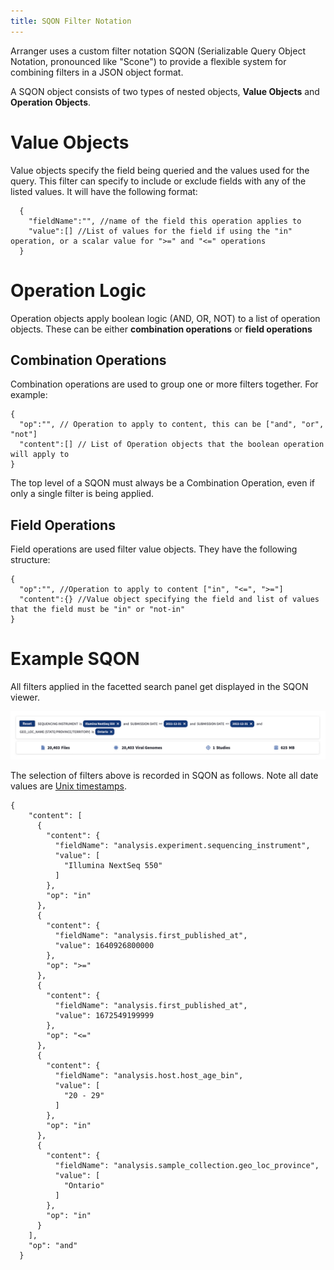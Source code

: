```yaml
---
title: SQON Filter Notation
---
```


Arranger uses a custom filter notation SQON (Serializable Query Object Notation, pronounced like "Scone") to provide a flexible system for combining filters in a JSON object format.

A SQON object consists of two types of nested objects, **Value Objects** and **Operation Objects**.

# Value Objects

 Value objects specify the field being queried and the values used for the query. This filter can specify to include or exclude fields with any of the listed values. It will have the following format:

  ```SQON
    {
      "fieldName":"", //name of the field this operation applies to
      "value":[] //List of values for the field if using the "in" operation, or a scalar value for ">=" and "<=" operations
    }
  ```

# Operation Logic

Operation objects apply boolean logic (AND, OR, NOT) to a list of operation objects. These can be either **combination operations** or **field operations**

## Combination Operations

Combination operations are used to group one or more filters together. For example:

```SQON
{
  "op":"", // Operation to apply to content, this can be ["and", "or", "not"]
  "content":[] // List of Operation objects that the boolean operation will apply to
}
```

<Note title="Tip">The top level of a SQON must always be a Combination Operation, even if only a single filter is being applied.</Note>

## Field Operations

Field operations are used filter value objects. They have the following structure: 

```SQON
{
  "op":"", //Operation to apply to content ["in", "<=", ">="]
  "content":{} //Value object specifying the field and list of values that the field must be "in" or "not-in"
}
```

# Example SQON

All filters applied in the facetted search panel get displayed in the SQON viewer. 

![Entity](../assets/sqon_query.jpg 'Sqon Viewer')

The selection of filters above is recorded in SQON as follows. Note all date values are [Unix timestamps](https://www.unixtimestamp.com/).

```SQON
{
    "content": [
      {
        "content": {
          "fieldName": "analysis.experiment.sequencing_instrument",
          "value": [
            "Illumina NextSeq 550"
          ]
        },
        "op": "in"
      },
      {
        "content": {
          "fieldName": "analysis.first_published_at",
          "value": 1640926800000
        },
        "op": ">="
      },
      {
        "content": {
          "fieldName": "analysis.first_published_at",
          "value": 1672549199999
        },
        "op": "<="
      },
      {
        "content": {
          "fieldName": "analysis.host.host_age_bin",
          "value": [
            "20 - 29"
          ]
        },
        "op": "in"
      },
      {
        "content": {
          "fieldName": "analysis.sample_collection.geo_loc_province",
          "value": [
            "Ontario"
          ]
        },
        "op": "in"
      }
    ],
    "op": "and"
  }
  ```